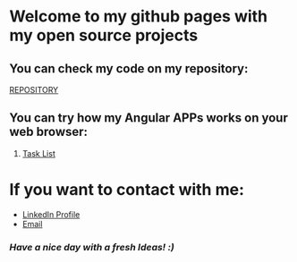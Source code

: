 # **Welcome to my github pages with my open source projects**

## You can check my code on my repository:
[REPOSITORY](https://github.com/PiotrOleksy24?tab=repositories)
## You can try how my Angular APPs works on your web browser:
1. [Task List](https://piotroleksy24.github.io/lista-zadan/)

# If you want to contact with me:
- [LinkedIn Profile](https://www.linkedin.com/in/piotr-oleksy-programmer/)
- [Email](mailto:piotr.oleksy.24@gmail.com)
 
 ### *Have a nice day with a fresh Ideas! :)* ###
